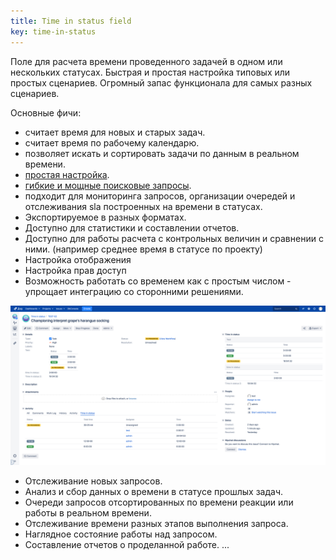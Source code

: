 ```yaml
---
title: Time in status field
key: time-in-status
---
```


Поле для расчета времени проведенного задачей в одном или нескольких статусах.
Быстрая и простая настройка типовых или простых сценариев. Огромный запас функционала для самых разных сценариев.  


Основные фичи:
* считает время для новых и старых задач.
* считает время по рабочему календарю.
* позволяет искать и сортировать задачи по данным в реальном времени.
* [простая настройка](/docs/time-in-status/time-in-status-field-settings/).
* [гибкие и мощные поисковые запросы](/docs/time-in-status/time-in-status-field-jql/).   
* подходит для мониторинга запросов, организации очередей и отслеживания sla построенных на времени в статусах.
* Экспортируемое в разных форматах. 
* Доступно для статистики и составлении отчетов.
* Доступно для работы расчета с контрольных величин и сравнении с ними. (например среднее время в статусе по проекту)
* Настройка отображения
* Настройка прав доступ
* Возможность работать со временем как с простым числом - упрощает интеграцию со сторонними решениями. 

<p style="text-align: center;"><a href="/uploads/time-in-status/overview/fields-example-2.png"><img src="/uploads/time-in-status/overview/fields-example-2.png" style="width:600px;"></a></p>

* Отслеживание новых запросов. 
* Анализ и сбор данных о времени в статусе прошлых задач.
* Очереди запросов отсортированных по времени реакции или работы в реальном времени.
* Отслеживание времени разных этапов выполнения запроса.
* Наглядное состояние работы над запросом.
* Составление отчетов о проделанной работе.
...